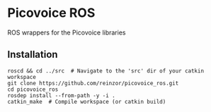 # Picovoice ROS

ROS wrappers for the Picovoice libraries

## Installation

```
roscd && cd ../src  # Navigate to the 'src' dir of your catkin workspace 
git clone https://github.com/reinzor/picovoice_ros.git
cd picovoice_ros
rosdep install --from-path -y -i .
catkin_make  # Compile workspace (or catkin build)
```
